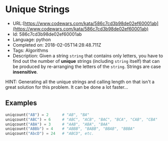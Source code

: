 # Unique Strings

 - URL:[https://www.codewars.com/kata/586c7cd3b98de02ef60001ab](https://www.codewars.com/kata/586c7cd3b98de02ef60001ab)
 - Id: 586c7cd3b98de02ef60001ab
 - Language: python
 - Completed on: 2018-02-05T14:28:48.711Z
 - Tags: Algorithms
 - Description:
Given a string ``string`` that contains only letters, you have to find out the number of **unique** strings (including ``string`` itself) that can be produced by re-arranging the letters of the ``string``.  Strings are case **insensitive**.

HINT: Generating all the unique strings and calling length on that isn't a great solution for this problem. It can be done a lot faster...


## Examples

```python
uniqcount("AB") = 2      # "AB", "BA"
uniqcount("ABC") = 6     # "ABC", "ACB", "BAC", "BCA", "CAB", "CBA"
uniqcount("ABA") = 3     # "AAB", "ABA", "BAA"
uniqcount("ABBb") = 4    # "ABBB", "BABB", "BBAB", "BBBA"
uniqcount("AbcD") = 24   # "ABCD", etc.
```


